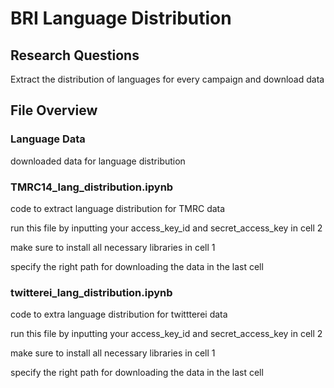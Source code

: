 # BRI Language Distribution

## Research Questions
Extract the distribution of languages for every campaign and download data

## File Overview

### Language Data
downloaded data for language distribution

### TMRC14_lang_distribution.ipynb
code to extract language distribution for TMRC data

run this file by inputting your access_key_id and secret_access_key in cell 2

make sure to install all necessary libraries in cell 1

specify the right path for downloading the data in the last cell

### twitterei_lang_distribution.ipynb
code to extra language distribution for twittterei data

run this file by inputting your access_key_id and secret_access_key in cell 2

make sure to install all necessary libraries in cell 1

specify the right path for downloading the data in the last cell
